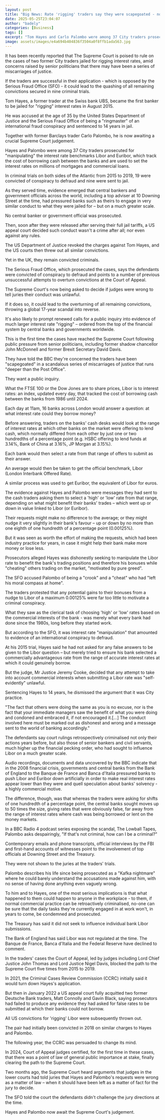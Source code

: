 ```yaml
---
layout: post
title: "Big News: Rate 'rigging' traders say they were scapegoated - now the Supreme Court will decide"
date: 2025-05-25T23:04:07
author: "badely"
categories: [Business]
tags: []
excerpt: "Tom Hayes and Carlo Palombo were among 37 City traders prosecuted for 'manipulating' interest rate benchmarks."
image: assets/images/e4a694b404836f3504a0f8ffb1ada563.jpg
---
```


It has been recently reported that The Supreme Court is poised to rule on the cases of two former City traders jailed for rigging interest rates, amid concerns raised by senior politicians that there may have been a series of miscarriages of justice.

If the traders are successful in their application - which is opposed by the Serious Fraud Office (SFO) - it could lead to the quashing of all remaining convictions secured in nine criminal trials.

Tom Hayes, a former trader at the Swiss bank UBS, became the first banker to be jailed for "rigging" interest rates in August 2015.

He was accused at the age of 35 by the United States Department of Justice and the Serious Fraud Office of being a "ringmaster" of an international fraud conspiracy and sentenced to 14 years in jail.

Together with former Barclays trader Carlo Palombo, he is now awaiting a crucial Supreme Court judgement.

Hayes and Palombo were among 37 City traders prosecuted for "manipulating" the interest rate benchmarks Libor and Euribor, which track the cost of borrowing cash between the banks and are used to set the interest rates on millions of mortgages and commercial loans. 

In criminal trials on both sides of the Atlantic from 2015 to 2019, 19 were convicted of conspiracy to defraud and nine were sent to jail.

As they served time, evidence emerged that central bankers and government officials across the world, including a top adviser at 10 Downing Street at the time, had pressured banks such as theirs to engage in very similar conduct to what they were jailed for – but on a much greater scale. 

No central banker or government official was prosecuted.

Then, soon after they were released after serving their full jail tariffs, a US appeal court decided such conduct wasn't a crime after all; nor even against any rules. 

The US Department of Justice revoked the charges against Tom Hayes, and the US courts then threw out all similar convictions. 

Yet in the UK, they remain convicted criminals.

The Serious Fraud Office, which prosecuted the cases, says the defendants were convicted of conspiracy to defraud and points to a number of previous unsuccessful attempts to overturn convictions at the Court of Appeal.

The Supreme Court's now being asked to decide if judges were wrong to tell juries their conduct was unlawful. 

If it does so, it could lead to the overturning of all remaining convictions, throwing a global 17-year scandal into reverse. 

It's also likely to prompt renewed calls for a public inquiry into evidence of much larger interest rate "rigging" – ordered from the top of the financial system by central banks and governments worldwide.

This is the first time the cases have reached the Supreme Court following public pressure from senior politicians, including former shadow chancellor John McDonnell and former Brexit Secretary David Davis. 

They have told the BBC they're concerned the traders have been "scapegoated" in a scandalous series of miscarriages of justice that runs "deeper than the Post Office".

They want a public inquiry.

What the FTSE 100 or the Dow Jones are to share prices, Libor is to interest rates: an index, updated every day, that tracked the cost of borrowing cash between the banks from 1986 until 2024.

Each day at 11am, 16 banks across London would answer a question: at what interest rate could they borrow money?

Before answering, traders on the banks' cash desks would look at the range of interest rates at which other banks on the market were offering to lend cash, which normally differed from each other by just one or two hundredths of a percentage point (e.g. HSBC offering to lend funds at 3.14%, Bank of China at 3.16%, JP Morgan at 3.15%).

Each bank would then select a rate from that range of offers to submit as their answer. 

An average would then be taken to get the official benchmark, Libor (London Interbank Offered Rate). 

A similar process was used to get Euribor, the equivalent of Libor for euros.

The evidence against Hayes and Palombo were messages they had sent to the cash traders asking them to select a 'high' or 'low' rate from that range, depending on what might benefit their banks' trades – which went up or down in value linked to Libor (or Euribor).

Their requests might make no difference to the average; or they might nudge it very slightly in their bank's favour – up or down by no more than one eighth of one hundredth of a percentage point (0.00125%). 

But it was seen as worth the effort of making the requests, which had been industry practice for years, in case it might help their bank make more money or lose less.

Prosecutors alleged Hayes was dishonestly seeking to manipulate the Libor rate to benefit the bank's trading positions and therefore his bonuses while "cheating" others trading on the market, "motivated by pure greed". 

The SFO accused Palombo of being a "crook" and a "cheat" who had "left his moral compass at home".

The traders protested that any potential gains to their bonuses from a nudge to Libor of a maximum 0.00125% were far too little to motivate a criminal conspiracy.

What they saw as the clerical task of choosing 'high' or 'low' rates based on the commercial interests of the bank - was merely what every bank had done since the 1980s, long before they started work.

But according to the SFO, it was interest rate "manipulation" that amounted to evidence of an international conspiracy to defraud.

At his 2015 trial, Hayes said he had not asked for any false answers to be given to the Libor question – but merely tried to ensure his bank selected a commercially advantageous rate from the range of accurate interest rates at which it could genuinely borrow.

But the judge, Mr Justice Jeremy Cooke, decided that any attempt to take into account commercial interests when submitting a Libor rate was "self-evidently" unlawful. 

Sentencing Hayes to 14 years, he dismissed the argument that it was City practice.

"The fact that others were doing the same as you is no excuse, nor is the fact that your immediate managers saw the benefit of what you were doing and condoned and embraced it, if not encouraged it.[…] The conduct involved here must be marked out as dishonest and wrong and a message sent to the world of banking accordingly."

The defendants say court rulings retrospectively criminalised not only their actions years before, but also those of senior bankers and civil servants, much higher up the financial pecking order, who had sought to influence Libor on a much greater scale.

Audio recordings, documents and data uncovered by the BBC indicate that in the 2008 financial crisis, governments and central banks from the Bank of England to the Banque de France and Banca d'Italia pressured banks to push Libor and Euribor down artificially in order to make real interest rates appear lower than they were and quell speculation about banks' solvency - a highly commercial motive.

The difference, though, was that whereas the traders were asking for shifts of one hundredth of a percentage point, the central banks sought moves up to 50 times the size, giving rates that were obviously false, far away from the range of interest rates where cash was being borrowed or lent on the money markets. 

In a BBC Radio 4 podcast series exposing the scandal, The Lowball Tapes, Palombo asks despairingly, "If that's not criminal, how can I be a criminal?"

Contemporary emails and phone transcripts, official interviews by the FBI and first-hand accounts of witnesses point to the involvement of top officials at Downing Street and the Treasury. 

They were not shown to the juries at the traders' trials.

Palombo describes his life since being prosecuted as a "Kafka nightmare" where he could barely understand the accusations made against him, with no sense of having done anything even vaguely wrong.

To him and to Hayes, one of the most serious implications is that what happened to them could happen to anyone in the workplace - to them, if normal commercial practice can be retroactively criminalised, no-one can be sure that the daily tasks they're currently engaged in at work won't, in years to come, be condemned and prosecuted.

The Treasury has said it did not seek to influence individual bank Libor submissions.

The Bank of England has said Libor was not regulated at the time. The Banque de France, Banca d'Italia and the Federal Reserve have declined to comment.

In the traders' cases the Court of Appeal, led by judges including Lord Chief Justice John Thomas and Lord Justice Nigel Davis, blocked the path to the Supreme Court five times from 2015 to 2019. 

In 2021, the Criminal Cases Review Commission (CCRC) initially said it would turn down Hayes's application.

But then in January 2022 a US appeal court fully acquitted two former Deutsche Bank traders, Matt Connolly and Gavin Black, saying prosecutors had failed to produce any evidence they had asked for false rates to be submitted at which their banks could not borrow. 

All US convictions for 'rigging' Libor were subsequently thrown out. 

The pair had initially been convicted in 2018 on similar charges to Hayes and Palombo.

The following year, the CCRC was persuaded to change its mind. 

In 2024, Court of Appeal judges certified, for the first time in these cases, that there was a point of law of general public importance at stake, finally clearing the path to the Supreme Court.

Two months ago, the Supreme Court heard arguments that judges in the lower courts had told juries that Hayes and Palombo's requests were wrong as a matter of law – when it should have been left as a matter of fact for the jury to decide. 

The SFO told the court the defendants didn't challenge the jury directions at the time.

Hayes and Palombo now await the Supreme Court's judgement.

